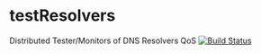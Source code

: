 # testResolvers
Distributed Tester/Monitors of DNS Resolvers QoS
[![Build Status](https://travis-ci.com/niclabs/testResolvers.svg?branch=master)](https://travis-ci.com/niclabs/testResolvers)

